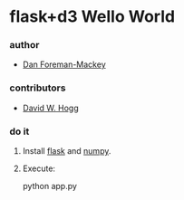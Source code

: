 # flask+d3 Wello World

### author

* [Dan Foreman-Mackey](http://danfm.ca/)

### contributors

* [David W. Hogg](http://cosmo.nyu.edu/hogg/)

### do it

1. Install [flask](http://flask.pocoo.org/) and [numpy](http://numpy.scipy.org/).

2. Execute:

    python app.py
